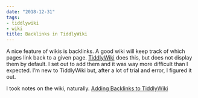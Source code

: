 ```yaml
---
date: "2018-12-31"
tags:
- tiddlywiki
- wiki
title: Backlinks in TiddlyWiki
---
```


A nice feature of wikis is backlinks. A good wiki will keep track of which pages link back to a given page. [TiddlyWiki][1] does this, but does not display them by default. I set out to add them and it was way more difficult than I expected. I’m new to TiddlyWiki but, after a lot of trial and error, I figured it out.

I took notes on the wiki, naturally. [Adding Backlinks to TiddlyWiki][2]

[1]:	https://tiddlywiki.com
[2]:	https://rudimentarylathe.org/#Adding%20Backlinks%20to%20TiddlyWiki